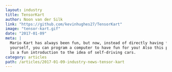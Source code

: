 ```yaml
---
layout: industry
title: TensorKart
author: Noon van der Silk
link: "https://github.com/kevinhughes27/TensorKart"
image: "tensor-kart.gif"
date: "2017-01-09"
meta: |
  Mario Kart has always been fun, but now, instead of directly having fun
  yourself, you can program a computer to have fun for you! Also this project
  is a fun introduction to the idea of self-driving cars.
category: articles
path: /articles/2017-01-09-industry-news-tensor-kart
---
```

